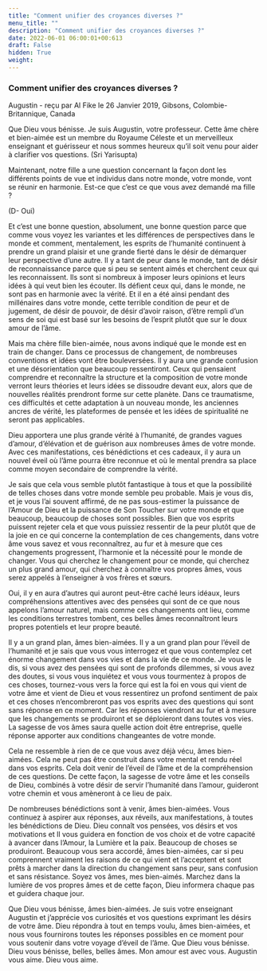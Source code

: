 ```yaml
---
title: "Comment unifier des croyances diverses ?"
menu_title: ""
description: "Comment unifier des croyances diverses ?"
date: 2022-06-01 06:00:01+00:613
draft: False
hidden: True
weight:
---
```

### Comment unifier des croyances diverses ?

Augustin - reçu par Al Fike le 26 Janvier 2019, Gibsons, Colombie-Britannique, Canada

Que Dieu vous bénisse. Je suis Augustin, votre professeur. Cette âme chère et bien-aimée est un membre du Royaume Céleste et un merveilleux enseignant et guérisseur et nous sommes heureux qu’il soit venu pour aider à clarifier vos questions. (Sri Yarisupta)

Maintenant, notre fille a une question concernant la façon dont les différents points de vue et individus dans notre monde, votre monde, vont se réunir en harmonie. Est-ce que c’est ce que vous avez demandé ma fille ?

(D- Oui)

Et c’est une bonne question, absolument, une bonne question parce que comme vous voyez les variantes et les différences de perspectives dans le monde et comment, mentalement, les esprits de l’humanité continuent à prendre un grand plaisir et une grande fierté dans le désir de démarquer leur perspective d’une autre. Il y a tant de peur dans le monde, tant de désir de reconnaissance parce que si peu se sentent aimés et cherchent ceux qui les reconnaissent. Ils sont si nombreux à imposer leurs opinions et leurs idées à qui veut bien les écouter. Ils défient ceux qui, dans le monde, ne sont pas en harmonie avec la vérité. Et il en a été ainsi pendant des millénaires dans votre monde, cette terrible condition de peur et de jugement, de désir de pouvoir, de désir d’avoir raison, d’être rempli d’un sens de soi qui est basé sur les besoins de l’esprit plutôt que sur le doux amour de l’âme.

Mais ma chère fille bien-aimée, nous avons indiqué que le monde est en train de changer. Dans ce processus de changement, de nombreuses conventions et idées vont être bouleversées. Il y aura une grande confusion et une désorientation que beaucoup ressentiront. Ceux qui pensaient comprendre et reconnaître la structure et la composition de votre monde verront leurs théories et leurs idées se dissoudre devant eux, alors que de nouvelles réalités prendront forme sur cette planète. Dans ce traumatisme, ces difficultés et cette adaptation à un nouveau monde, les anciennes ancres de vérité, les plateformes de pensée et les idées de spiritualité ne seront pas applicables.

Dieu apportera une plus grande vérité à l’humanité, de grandes vagues d’amour, d’élévation et de guérison aux nombreuses âmes de votre monde. Avec ces manifestations, ces bénédictions et ces cadeaux, il y aura un nouvel éveil où l’âme pourra être reconnue et où le mental prendra sa place comme moyen secondaire de comprendre la vérité.

Je sais que cela vous semble plutôt fantastique à tous et que la possibilité de telles choses dans votre monde semble peu probable. Mais je vous dis, et je vous l’ai souvent affirmé, de ne pas sous-estimer la puissance de l’Amour de Dieu et la puissance de Son Toucher sur votre monde et que beaucoup, beaucoup de choses sont possibles. Bien que vos esprits puissent rejeter cela et que vous puissiez ressentir de la peur plutôt que de la joie en ce qui concerne la contemplation de ces changements, dans votre âme vous savez et vous reconnaîtrez, au fur et à mesure que ces changements progressent, l’harmonie et la nécessité pour le monde de changer. Vous qui cherchez le changement pour ce monde, qui cherchez un plus grand amour, qui cherchez à connaître vos propres âmes, vous serez appelés à l’enseigner à vos frères et sœurs.

Oui, il y en aura d’autres qui auront peut-être caché leurs idéaux, leurs compréhensions attentives avec des pensées qui sont de ce que nous appelons l’amour naturel, mais comme ces changements ont lieu, comme les conditions terrestres tombent, ces belles âmes reconnaîtront leurs propres potentiels et leur propre beauté.

Il y a un grand plan, âmes bien-aimées. Il y a un grand plan pour l’éveil de l’humanité et je sais que vous vous interrogez et que vous contemplez cet énorme changement dans vos vies et dans la vie de ce monde. Je vous le dis, si vous avez des pensées qui sont de profonds dilemmes, si vous avez des doutes, si vous vous inquiétez et vous vous tourmentez à propos de ces choses, tournez-vous vers la force qui est la foi en vous qui vient de votre âme et vient de Dieu et vous ressentirez un profond sentiment de paix et ces choses n’encombreront pas vos esprits avec des questions qui sont sans réponse en ce moment. Car les réponses viendront au fur et à mesure que les changements se produiront et se déploieront dans toutes vos vies. La sagesse de vos âmes saura quelle action doit être entreprise, quelle réponse apporter aux conditions changeantes de votre monde.

Cela ne ressemble à rien de ce que vous avez déjà vécu, âmes bien-aimées. Cela ne peut pas être construit dans votre mental et rendu réel dans vos esprits. Cela doit venir de l’éveil de l’âme et de la compréhension de ces questions. De cette façon, la sagesse de votre âme et les conseils de Dieu, combinés à votre désir de servir l’humanité dans l’amour, guideront votre chemin et vous amèneront à ce lieu de paix.

De nombreuses bénédictions sont à venir, âmes bien-aimées. Vous continuez à aspirer aux réponses, aux réveils, aux manifestations, à toutes les bénédictions de Dieu. Dieu connaît vos pensées, vos désirs et vos motivations et Il vous guidera en fonction de vos choix et de votre capacité à avancer dans l’Amour, la Lumière et la paix. Beaucoup de choses se produiront. Beaucoup vous sera accordé, âmes bien-aimées, car si peu comprennent vraiment les raisons de ce qui vient et l’acceptent et sont prêts à marcher dans la direction du changement sans peur, sans confusion et sans résistance. Soyez vos âmes, mes bien-aimés. Marchez dans la lumière de vos propres âmes et de cette façon, Dieu informera chaque pas et guidera chaque jour.

Que Dieu vous bénisse, âmes bien-aimées. Je suis votre enseignant Augustin et j’apprécie vos curiosités et vos questions exprimant les désirs de votre âme. Dieu répondra à tout en temps voulu, âmes bien-aimées, et nous vous fournirons toutes les réponses possibles en ce moment pour vous soutenir dans votre voyage d’éveil de l’âme. Que Dieu vous bénisse. Dieu vous bénisse, belles, belles âmes. Mon amour est avec vous. Augustin vous aime. Dieu vous aime.



